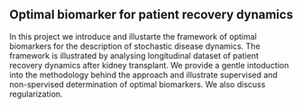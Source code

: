 ## Optimal biomarker for patient recovery dynamics 
In this project we introduce and illustarte the framework of optimal biomarkers for the description of stochastic disease dynamics. The framework is illustrated by analysing longitudinal dataset of patient recovery dynamics after kidney transplant. We provide a gentle intoduction into the methodology behind the approach and illustrate supervised and non-spervised determination of optimal biomarkers. We also discuss regularization.

